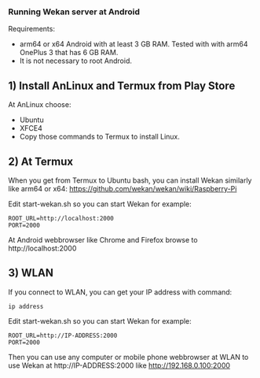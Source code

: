 ### Running Wekan server at Android

Requirements:
- arm64 or x64 Android with at least 3 GB RAM. Tested with with arm64 OnePlus 3 that has 6 GB RAM.
- It is not necessary to root Android.

## 1) Install AnLinux and Termux from Play Store

At AnLinux choose:
- Ubuntu
- XFCE4
- Copy those commands to Termux to install Linux.

## 2) At Termux

When you get from Termux to Ubuntu bash, you can install Wekan similarly like arm64 or x64:
https://github.com/wekan/wekan/wiki/Raspberry-Pi

Edit start-wekan.sh so you can start Wekan for example:
```
ROOT_URL=http://localhost:2000
PORT=2000
```
At Android webbrowser like Chrome and Firefox browse to http://localhost:2000

## 3) WLAN

If you connect to WLAN, you can get your IP address with command:
```
ip address
```
Edit start-wekan.sh so you can start Wekan for example:
```
ROOT_URL=http://IP-ADDRESS:2000
PORT=2000
```
Then you can use any computer or mobile phone webbrowser at WLAN to use Wekan at http://IP-ADDRESS:2000 like http://192.168.0.100:2000